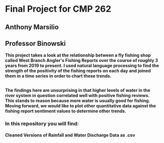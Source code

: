 # Final Project for CMP 262
## Anthony Marsilio
## Professor Binowski
<p><b> 
        This project takes a look at the relationship between a fly fishing shop called West Branch Angler's
        Fishing Reports over the course of roughly 3 years from 2019 to present. I used natural language processing
        to find the strength of the positivity of the fishing reports on each day and joined them in a time series
        in order to chart these trends.
</b></p>

## 
## 

<p><b> 
        The findings here are unsurprising in that higher levels of water in the river system in question correlated
        well with positive fishing reviews. This stands to reason because more water is usually good for fishing. Moving forward,
        we would like to plot other quantitative data against the fishing report sentiment values to determine other trends.
</b></p>

### In this repository you will find:
#### Cleaned Versions of Rainfall and Water Discharge Data as .csv
#### 